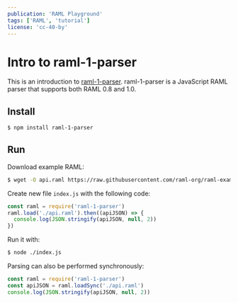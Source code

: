 ```yaml
---
publication: 'RAML Playground'
tags: ['RAML', 'tutorial']
license: 'cc-40-by'
---
```


# Intro to raml-1-parser

This is an introduction to [raml-1-parser](https://github.com/raml-org/raml-js-parser-2). raml-1-parser is a JavaScript RAML parser that supports both RAML 0.8 and 1.0.

## Install

```sh
$ npm install raml-1-parser
```

## Run

Download example RAML:

```sh
$ wget -O api.raml https://raw.githubusercontent.com/raml-org/raml-examples/master/helloworld/helloworld.raml
```

Create new file `index.js` with the following code:

```js
const raml = require('raml-1-parser')
raml.load('./api.raml').then((apiJSON) => {
  console.log(JSON.stringify(apiJSON, null, 2))
})
```

Run it with:

```sh
$ node ./index.js
```

Parsing can also be performed synchronously:
```js
const raml = require('raml-1-parser')
const apiJSON = raml.loadSync('./api.raml')
console.log(JSON.stringify(apiJSON, null, 2))
```